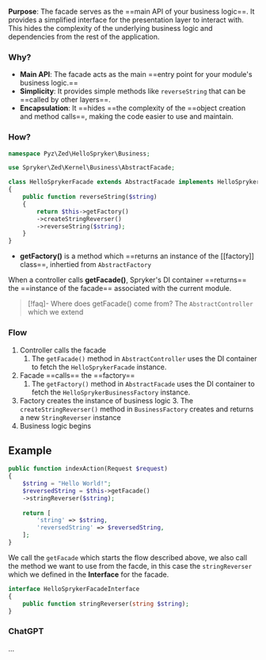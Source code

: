 
**Purpose**: The facade serves as the ==main API of your business logic==. It provides a simplified interface for the presentation layer to interact with. This hides the complexity of the underlying business logic and dependencies from the rest of the application.  

### Why?

- **Main API**: The facade acts as the main ==entry point for your module's business logic.==
- **Simplicity**: It provides simple methods like `reverseString` that can be ==called by other layers==.
- **Encapsulation**: It ==hides ==the complexity of the ==object creation and method calls==, making the code easier to use and maintain.

### How?

```php
namespace Pyz\Zed\HelloSpryker\Business;

use Spryker\Zed\Kernel\Business\AbstractFacade;

class HelloSprykerFacade extends AbstractFacade implements HelloSprykerFacadeInterface
{
    public function reverseString($string)
    {
        return $this->getFactory()
        ->createStringReverser()
        ->reverseString($string);
    }
}
```

- **getFactory()** is a method which ==returns an instance of the [[factory]] class==, inhertied from `AbstractFactory`

When a controller calls **getFacade()**, Spryker's DI container ==returns== the ==instance of the facade== associated with the current module.

> [!faq]- Where does getFacade() come from? 
>  The `AbstractController` which we extend

### Flow

1. Controller calls the facade
	1. The `getFacade()` method in `AbstractController` uses the DI container to fetch the `HelloSprykerFacade` instance.
2. Facade ==calls== the ==factory==
	1. The `getFactory()` method in `AbstractFacade` uses the DI container to fetch the `HelloSprykerBusinessFactory` instance.
3. Factory creates the instance of business logic
	3. The `createStringReverser()` method in `BusinessFactory` creates and returns a new `StringReverser` instance
4. Business logic begins

## Example

```php
public function indexAction(Request $request)  
{  
    $string = "Hello World!";  
    $reversedString = $this->getFacade()
    ->stringReverser($string);  
  
    return [  
        'string' => $string,  
        'reversedString' => $reversedString,  
    ];  
}
```

We call the `getFacade` which starts the flow described above, we also call the method we want to use from the facde, in this case the `stringReverser` which we defined in the **Interface** for the facade.

```php
interface HelloSprykerFacadeInterface  
{  
    public function stringReverser(string $string);  
}
```

### ChatGPT

...